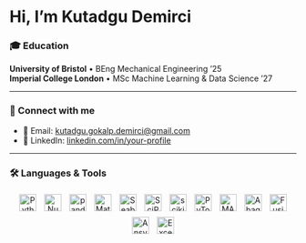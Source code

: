 # Hi, I’m Kutadgu Demirci

### 🎓 Education
**University of Bristol** • BEng Mechanical Engineering ’25  
**Imperial College London** • MSc Machine Learning & Data Science ’27

---

### 🔗 Connect with me  

- 📧 Email: [kutadgu.gokalp.demirci@gmail.com](mailto:kutadgu.gokalp.demirci@gmail.com)  
- 💼 LinkedIn: [linkedin.com/in/your-profile](https://www.linkedin.com/in/kutadgu-demirci/)

---

### 🛠️ Languages & Tools
<p align="center">
  <img src="https://img.shields.io/badge/Python-3776AB?logo=python&logoColor=white" alt="Python" style="margin:5px;" height="30"/>
  <img src="https://img.shields.io/badge/NumPy-013243?logo=numpy&logoColor=white" alt="NumPy" style="margin:5px;" height="30"/>
  <img src="https://img.shields.io/badge/pandas-150458?logo=pandas&logoColor=white" alt="pandas" style="margin:5px;" height="30"/>
  <img src="https://img.shields.io/badge/Matplotlib-11557C?logo=matplotlib&logoColor=white" alt="Matplotlib" style="margin:5px;" height="30"/>
  <img src="https://img.shields.io/badge/Seaborn-184E77?logo=seaborn&logoColor=white" alt="Seaborn" style="margin:5px;" height="30"/>
  <img src="https://img.shields.io/badge/SciPy-8CAAE6?logo=scipy&logoColor=white" alt="SciPy" style="margin:5px;" height="30"/>
  <img src="https://img.shields.io/badge/scikit--learn-F7931E?logo=scikit-learn&logoColor=white" alt="scikit-learn" style="margin:5px;" height="30"/>
  <img src="https://img.shields.io/badge/PyTorch-EE4C2C?logo=pytorch&logoColor=white" alt="PyTorch" style="margin:5px;" height="30"/>
  <img src="https://img.shields.io/badge/MATLAB-0076A8?logo=mathworks&logoColor=white" alt="MATLAB" style="margin:5px;" height="30"/>
  <img src="https://img.shields.io/badge/Abaqus-0055A4?logo=3dsystems&logoColor=white" alt="Abaqus FEA" style="margin:5px;" height="30"/>
  <img src="https://img.shields.io/badge/Fusion360-008CAD?logo=autodesk&logoColor=white" alt="Fusion 360" style="margin:5px;" height="30"/>
  <img src="https://img.shields.io/badge/Ansys-FF6600?logo=ansys&logoColor=white" alt="Ansys" style="margin:5px;" height="30"/>
  <img src="https://img.shields.io/badge/Excel-217346?logo=microsoft-excel&logoColor=white" alt="Excel" style="margin:5px;" height="30"/>
</p>
